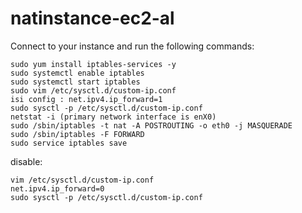 # natinstance-ec2-al


Connect to your instance and run the following commands:

    sudo yum install iptables-services -y
    sudo systemctl enable iptables
    sudo systemctl start iptables
    sudo vim /etc/sysctl.d/custom-ip.conf 
    isi config : net.ipv4.ip_forward=1
    sudo sysctl -p /etc/sysctl.d/custom-ip.conf
    netstat -i (primary network interface is enX0)
    sudo /sbin/iptables -t nat -A POSTROUTING -o eth0 -j MASQUERADE
    sudo /sbin/iptables -F FORWARD
    sudo service iptables save

disable:

    vim /etc/sysctl.d/custom-ip.conf 
    net.ipv4.ip_forward=0
    sudo sysctl -p /etc/sysctl.d/custom-ip.conf
